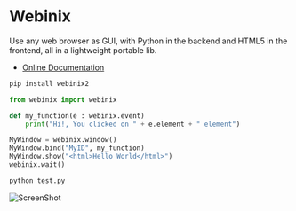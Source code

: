 # Webinix

Use any web browser as GUI, with Python in the backend and HTML5 in the frontend, all in a lightweight portable lib.

* [Online Documentation](https://webinix.me/docs/#/python_api)

```sh
pip install webinix2
```

```python
from webinix import webinix

def my_function(e : webinix.event)
    print("Hi!, You clicked on " + e.element + " element")

MyWindow = webinix.window()
MyWindow.bind("MyID", my_function)
MyWindow.show("<html>Hello World</html>")
webinix.wait()
```

```sh
python test.py
```

![ScreenShot](https://raw.githubusercontent.com/alifcommunity/webinix/main/screenshot.png)
